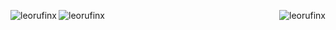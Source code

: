 
<p><img align="left" src="https://github-readme-streak-stats.herokuapp.com/?user=leorufinx&" alt="leorufinx" /></p>
<p> <img align="right" src="https://github-readme-stats.vercel.app/api?username=leorufinx&show_icons=true&locale=en" alt="leorufinx" /> </p>
<p><img align="left" src="https://github-readme-stats.vercel.app/api/top-langs?username=leorufinx&show_icons=true&locale=en&layout=compact" alt="leorufinx" /> </p>

